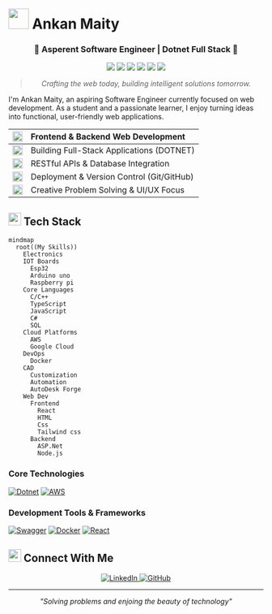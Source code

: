# <img src="https://raw.githubusercontent.com/Tarikul-Islam-Anik/Animated-Fluent-Emojis/master/Emojis/People%20with%20professions/Man%20Technologist%20Light%20Skin%20Tone.png" width="40" height="40"> Ankan Maity

<div align="center">
  <h3>🌟 Asperent Software Engineer | Dotnet Full Stack 🌟</h3>
</div>

<div align="center">
  <img src="https://img.shields.io/badge/.Net-Devloper-blue?style=for-the-badge" />
  <img src="https://img.shields.io/badge/FullStack-Web_Devloper-red?style=for-the-badge" />
  <img src="https://img.shields.io/badge/IOT-Solutions-green?style=for-the-badge" />
  <img src="https://img.shields.io/badge/Cloud-Solutions-cyan?style=for-the-badge" />
  <img src="https://img.shields.io/badge/CAD-Customization_Automation-pink?style=for-the-badge" />
  <img src="https://img.shields.io/badge/AI-Agent-orange?style=for-the-badge" />
</div>

<div align="center"> <blockquote> <i>Crafting the web today, building intelligent solutions tomorrow.</i> </blockquote> </div>
I'm Ankan Maity, an aspiring Software Engineer currently focused on web development. As a student and a passionate learner, I enjoy turning ideas into functional, user-friendly web applications.

| <img src="https://cdn.jsdelivr.net/gh/jdecked/twemoji@latest/assets/svg/1f310.svg" width="20"> | Frontend & Backend Web Development        |
| :----------------------------------------------------------------------: | :---------------------------------------- |
| <img src="https://cdn.jsdelivr.net/gh/jdecked/twemoji@latest/assets/svg/1f4ca.svg" width="20"> | Building Full-Stack Applications (DOTNET)   |
| <img src="https://cdn.jsdelivr.net/gh/jdecked/twemoji@latest/assets/svg/1f501.svg" width="20"> | RESTful APIs & Database Integration       |
| <img src="https://cdn.jsdelivr.net/gh/jdecked/twemoji@latest/assets/svg/1f527.svg" width="20"> | Deployment & Version Control (Git/GitHub) |
| <img src="https://cdn.jsdelivr.net/gh/jdecked/twemoji@latest/assets/svg/1f4a1.svg" width="20"> | Creative Problem Solving & UI/UX Focus    |



## <img src="https://raw.githubusercontent.com/Tarikul-Islam-Anik/Animated-Fluent-Emojis/master/Emojis/Objects/Hammer%20and%20Wrench.png" width="25" height="25"> Tech Stack

```mermaid
mindmap
  root((My Skills))
    Electronics
    IOT Boards
      Esp32
      Arduino uno
      Raspberry pi
    Core Languages
      C/C++
      TypeScript
      JavaScript
      C#
      SQL
    Cloud Platforms
      AWS
      Google Cloud
    DevOps
      Docker
    CAD
      Customization
      Automation
      AutoDesk Forge
    Web Dev
      Frontend
        React
        HTML
        Css
        Tailwind css
      Backend
        ASP.Net
        Node.js
```

### Core Technologies

[![Dotnet](https://img.shields.io/badge/Cs-Expert-3776AB?style=flat-square&logo=sharp)](https://www.python.org/)
[![AWS](https://img.shields.io/badge/AWS-Expert-4285F4?style=flat-square&logo=amazon)](https://cloud.google.com/)

### Development Tools & Frameworks

[![Swagger](https://img.shields.io/badge/Swagger-Intermedite-2496ED?style=flat-square&logo=swagger)](https://swagger.io/)
[![Docker](https://img.shields.io/badge/Docker-Intermedite-2496ED?style=flat-square&logo=docker)](https://www.docker.com/)
[![React](https://img.shields.io/badge/React-Intermediate-326CE5?style=flat-square&logo=react)](https://kubernetes.io/)

<!-- ## <img src="https://raw.githubusercontent.com/Tarikul-Islam-Anik/Animated-Fluent-Emojis/master/Emojis/Objects/Sparkles.png" width="25" height="25"> Featured Projects & Resources

<table>
  <tr>
    <td align="center"><img src="https://raw.githubusercontent.com/Tarikul-Islam-Anik/Animated-Fluent-Emojis/master/Emojis/Objects/Books.png" width="40"></td>
    <td><b>Project Portfolio:</b></td>
    <td><a href="https://jovian.ai/yash-kavaiya">View on Jovian</a></td>
  </tr>
  <tr>
    <td align="center"><img src="https://raw.githubusercontent.com/Tarikul-Islam-Anik/Animated-Fluent-Emojis/master/Emojis/Objects/Writing%20Hand.png" width="40"></td>
    <td><b>Technical Writing:</b></td>
    <td><a href="https://medium.com/@yash.kavaiya3">Medium Blog</a></td>
  </tr>
  <tr>
    <td align="center"><img src="https://raw.githubusercontent.com/Tarikul-Islam-Anik/Animated-Fluent-Emojis/master/Emojis/Hand%20gestures/Handshake.png" width="40"></td>
    <td><b>GenAI Community:</b></td>
    <td><a href="https://discord.gg/cvHXS4b5">Join Discord</a></td>
  </tr>
  <tr>
    <td align="center"><img src="https://raw.githubusercontent.com/Tarikul-Islam-Anik/Animated-Fluent-Emojis/master/Emojis/Objects/Graduation%20Cap.png" width="40"></td>
    <td><b>AI Learning Resources:</b></td>
    <td><a href="https://linktr.ee/yashkavaiya">Linktree</a></td>
  </tr>
</table> -->

<!-- ### 🌟 Highlighted Repositories

| Repository                                                         | Description                                                |
| ------------------------------------------------------------------ | ---------------------------------------------------------- |
| [GenAI-Learning](https://github.com/Yash-Kavaiya/GenAI-Learning)   | Curated collection of GenAI learning resources and courses |
| [GenAI-Projects](https://github.com/Yash-Kavaiya/GenAI-Projects)   | Practical generative AI project implementations            |
| [CampusX-courses](https://github.com/Yash-Kavaiya/CampusX-courses) | Free courses and tutorials for AI learning                 | -->

<!-- ## <img src="https://raw.githubusercontent.com/Tarikul-Islam-Anik/Animated-Fluent-Emojis/master/Emojis/Objects/Chart%20Increasing.png" width="25" height="25"> GitHub Statistics

<div align="center">
  
[![GitHub Stats](https://github-readme-stats.vercel.app/api?username=Yash-Kavaiya&show_icons=true&hide=&count_private=true&title_color=444e59&text_color=3382ed&icon_color=ef4444&bg_color=ffffff&hide_border=true&show_icons=true)](https://github.com/Yash-Kavaiya)

[![GitHub Streak](https://github-readme-streak-stats.herokuapp.com/?user=Yash-Kavaiya&stroke=3382ed&background=ffffff&ring=444e59&fire=444e59&currStreakNum=3382ed&currStreakLabel=444e59&sideNums=3382ed&sideLabels=3382ed&dates=3382ed&hide_border=true)](https://github.com/Yash-Kavaiya)

[![Top Languages](https://github-readme-stats.vercel.app/api/top-langs/?username=Yash-Kavaiya&langs_count=6&title_color=444e59&text_color=3382ed&icon_color=ef4444&bg_color=ffffff&hide_border=true&layout=compact)](https://github.com/Yash-Kavaiya)

</div> -->

<!-- ## <img src="https://raw.githubusercontent.com/Tarikul-Islam-Anik/Animated-Fluent-Emojis/master/Emojis/Objects/Beating%20Heart.png" width="25" height="25"> Support My Work

<div align="center">
  
[![Buy Me A Coffee](https://img.shields.io/badge/Buy_Me_A_Coffee-Support-FFDD00?style=for-the-badge&logo=buy-me-a-coffee&logoColor=black)](https://www.buymeacoffee.com/yashkavaiye)
[![Ko-fi](https://img.shields.io/badge/Ko--fi-Support-FF5E5B?style=for-the-badge&logo=ko-fi&logoColor=white)](https://www.ko-fi.com/yashkavaiya)

</div> -->

## <img src="https://raw.githubusercontent.com/Tarikul-Islam-Anik/Animated-Fluent-Emojis/master/Emojis/Objects/Link.png" width="25" height="25"> Connect With Me

<div align="center">
  <a href="www.linkedin.com/in/ankan-maity-a1b44927a" target="_blank">
    <img src="https://img.shields.io/badge/LinkedIn-0077B5?style=for-the-badge&logo=linkedin&logoColor=white" alt="LinkedIn"/>
  </a>
  <a href="https://github.com/Ankan5960/" target="_blank">
    <img src="https://img.shields.io/badge/GitHub-100000?style=for-the-badge&logo=github&logoColor=white" alt="GitHub"/>
  </a>
  <!-- <a href="https://medium.com/@yash.kavaiya3" target="_blank">
    <img src="https://img.shields.io/badge/Medium-12100E?style=for-the-badge&logo=medium&logoColor=white" alt="Medium"/>
  </a> -->
</div>

---

<p align="center">
  <i>"Solving problems and enjoing the beauty of technology"</i>
</p>
